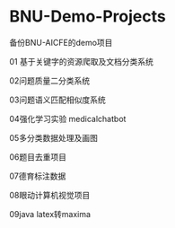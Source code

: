 # BNU-Demo-Projects
备份BNU-AICFE的demo项目

01 基于关键字的资源爬取及文档分类系统

02问题质量二分类系统

03问题语义匹配相似度系统

04强化学习实验 medicalchatbot

05多分类数据处理及画图

06题目去重项目

07德育标注数据

08眼动计算机视觉项目

09java latex转maxima